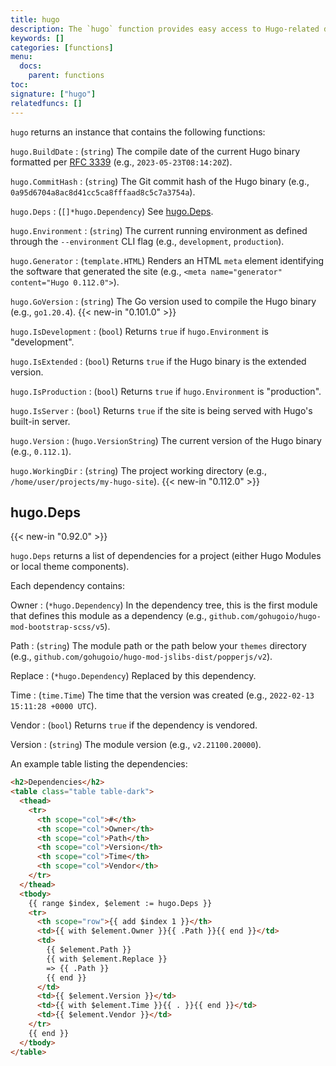 ```yaml
---
title: hugo
description: The `hugo` function provides easy access to Hugo-related data.
keywords: []
categories: [functions]
menu:
  docs:
    parent: functions
toc:
signature: ["hugo"]
relatedfuncs: []
---
```


`hugo` returns an instance that contains the following functions:

`hugo.BuildDate`
: (`string`) The compile date of the current Hugo binary formatted per [RFC&nbsp;3339](https://datatracker.ietf.org/doc/html/rfc3339) (e.g., `2023-05-23T08:14:20Z`).

`hugo.CommitHash`
: (`string`) The Git commit hash of the Hugo binary (e.g., `0a95d6704a8ac8d41cc5ca8fffaad8c5c7a3754a`).

`hugo.Deps`
: (`[]*hugo.Dependency`) See [hugo.Deps](#hugodeps).

`hugo.Environment`
: (`string`) The current running environment as defined through the `--environment` CLI flag (e.g., `development`, `production`).

`hugo.Generator`
: (`template.HTML`) Renders an HTML `meta` element identifying the software that generated the site (e.g., `<meta name="generator" content="Hugo 0.112.0">`).

`hugo.GoVersion`
: (`string`) The Go version used to compile the Hugo binary (e.g., `go1.20.4`). {{< new-in "0.101.0" >}}

`hugo.IsDevelopment`
: (`bool`) Returns `true` if `hugo.Environment` is "development".

`hugo.IsExtended`
: (`bool`) Returns `true` if the Hugo binary is the extended version.

`hugo.IsProduction`
: (`bool`) Returns `true` if `hugo.Environment` is "production".

`hugo.IsServer`
: (`bool`) Returns `true` if the site is being served with Hugo's built-in server.

`hugo.Version`
: (`hugo.VersionString`) The current version of the Hugo binary (e.g., `0.112.1`).

`hugo.WorkingDir`
: (`string`) The project working directory (e.g., `/home/user/projects/my-hugo-site`). {{< new-in "0.112.0" >}}

## hugo.Deps

{{< new-in "0.92.0" >}}

`hugo.Deps` returns a list of dependencies for a project (either Hugo Modules or local theme components).

Each dependency contains:

Owner
: (`*hugo.Dependency`) In the dependency tree, this is the first module that defines this module as a dependency (e.g., `github.com/gohugoio/hugo-mod-bootstrap-scss/v5`).

Path
: (`string`) The module path or the path below your `themes` directory (e.g., `github.com/gohugoio/hugo-mod-jslibs-dist/popperjs/v2`).

Replace
: (`*hugo.Dependency`) Replaced by this dependency.

Time
: (`time.Time`) The time that the version was created (e.g., `2022-02-13 15:11:28 +0000 UTC`).

Vendor
: (`bool`) Returns `true` if the dependency is vendored.

Version
: (`string`) The module version (e.g., `v2.21100.20000`).

An example table listing the dependencies:

```html
<h2>Dependencies</h2>
<table class="table table-dark">
  <thead>
    <tr>
      <th scope="col">#</th>
      <th scope="col">Owner</th>
      <th scope="col">Path</th>
      <th scope="col">Version</th>
      <th scope="col">Time</th>
      <th scope="col">Vendor</th>
    </tr>
  </thead>
  <tbody>
    {{ range $index, $element := hugo.Deps }}
    <tr>
      <th scope="row">{{ add $index 1 }}</th>
      <td>{{ with $element.Owner }}{{ .Path }}{{ end }}</td>
      <td>
        {{ $element.Path }}
        {{ with $element.Replace }}
        => {{ .Path }}
        {{ end }}
      </td>
      <td>{{ $element.Version }}</td>
      <td>{{ with $element.Time }}{{ . }}{{ end }}</td>
      <td>{{ $element.Vendor }}</td>
    </tr>
    {{ end }}
  </tbody>
</table>
```
